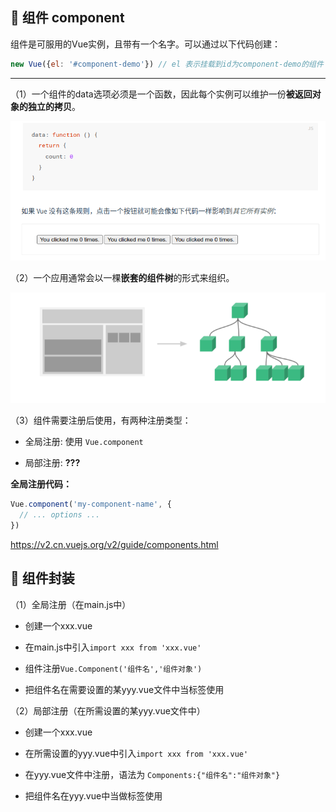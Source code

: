 ## :balloon: 组件 component

组件是可服用的Vue实例，且带有一个名字。可以通过以下代码创建：

```js
new Vue({el: '#component-demo'}) // el 表示挂载到id为component-demo的组件
```

---------

（1）一个组件的data选项必须是一个函数，因此每个实例可以维护一份**被返回对象的独立的拷贝**。

![](../../assets/2022-11-09-15-21-13-image.png)

（2）一个应用通常会以一棵**嵌套的组件树**的形式来组织。

![](../../assets/2022-11-09-15-21-59-image.png)

（3）组件需要注册后使用，有两种注册类型：

- 全局注册: 使用 `Vue.component`

- 局部注册: **???**

**全局注册代码：**

```js
Vue.component('my-component-name', {
  // ... options ...
})
```

https://v2.cn.vuejs.org/v2/guide/components.html

## :crystal_ball: 组件封装

  （1）全局注册（在main.js中）

- 创建一个xxx.vue

- 在main.js中引入`import xxx from 'xxx.vue'`

- 组件注册`Vue.Component('组件名','组件对象')`

- 把组件名在需要设置的某yyy.vue文件中当标签使用

（2）局部注册（在所需设置的某yyy.vue文件中）

- 创建一个xxx.vue

- 在所需设置的yyy.vue中引入`import xxx from 'xxx.vue'`

- 在yyy.vue文件中注册，语法为 `Components:{"组件名":"组件对象"}`

- 把组件名在yyy.vue中当做标签使用
